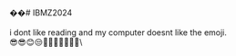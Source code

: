 ��#   I B M Z 2 0 2 4   \
  \
i dont like reading and my computer doesnt like the emoji.\
😎😎😊😒😶‍🌫️🤐🥶🥵🥵🥵 \
